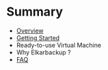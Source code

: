# Summary

* [Overview](README.md)
* [Getting Started](getting-started.md)
* Ready-to-use Virtual Machine
* Why Elkarbackup ?
* [FAQ](faq.md)

